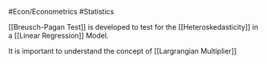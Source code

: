 #Econ/Econometrics #Statistics 

[[Breusch-Pagan Test]] is developed to test for the [[Heteroskedasticity]] in a [[Linear Regression]] Model.

It is important to understand the concept of [[Largrangian Multiplier]]


